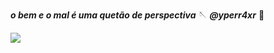 **_o bem e o mal é uma quetão de perspectiva_** 🪡
**_@yperr4xr_** 🖤




![](https://media.tenor.com/zn87xWqSz0kAAAAC/skeleton-bones.gif)
